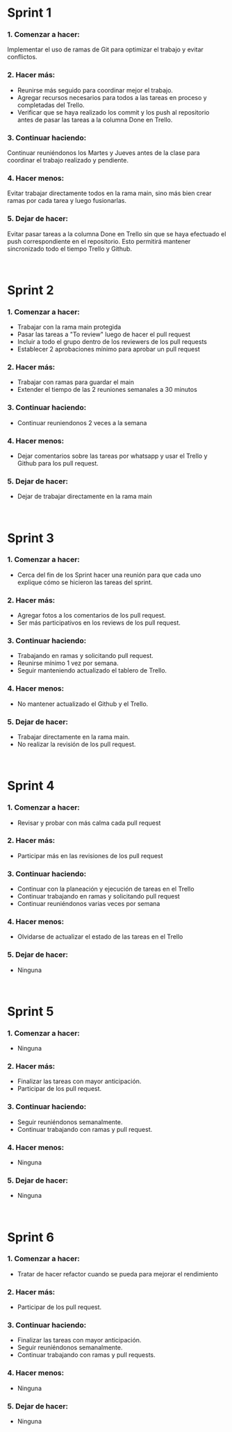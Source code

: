 # Sprint 1
### 1. Comenzar a hacer:
Implementar el uso de ramas de Git para optimizar el trabajo y evitar conflictos.

### 2. Hacer más:
- Reunirse más seguido para coordinar mejor el trabajo.
- Agregar recursos necesarios para todos a las tareas en proceso y completadas del Trello.
- Verificar que se haya realizado los commit y los push al repositorio antes de pasar las tareas a la columna Done en Trello.

### 3. Continuar haciendo:
Continuar reuniéndonos los Martes y Jueves antes de la clase para coordinar el trabajo realizado y pendiente.

### 4. Hacer menos:
Evitar trabajar directamente todos en la rama main, sino más bien crear ramas por cada tarea y luego fusionarlas.

### 5. Dejar de hacer:
Evitar pasar tareas a la columna Done en Trello sin que se haya efectuado el push correspondiente en el repositorio. Esto permitirá mantener sincronizado todo el tiempo Trello y Github.

<br />

# Sprint 2

### 1. Comenzar a hacer:
- Trabajar con la rama main protegida
- Pasar las tareas a "To review" luego de hacer el pull request
- Incluir a todo el grupo dentro de los reviewers de los pull requests
- Establecer 2 aprobaciones mínimo para aprobar un pull request

### 2. Hacer más:
- Trabajar con ramas para guardar el main
- Extender el tiempo de las 2 reuniones semanales a 30 minutos

### 3. Continuar haciendo:
- Continuar reuniendonos 2 veces a la semana

### 4. Hacer menos:
- Dejar comentarios sobre las tareas por whatsapp y usar el Trello y Github para los pull request.

### 5. Dejar de hacer:
- Dejar de trabajar directamente en la rama main

<br />

# Sprint 3

### 1. Comenzar a hacer:
- Cerca del fin de los Sprint hacer una reunión para que cada uno explique cómo se hicieron las tareas del sprint.

### 2. Hacer más:
- Agregar fotos a los comentarios de los pull request.
- Ser más participativos en los reviews de los pull request.

### 3. Continuar haciendo:
- Trabajando en ramas y solicitando pull request.
- Reunirse mínimo 1 vez por semana.
- Seguir manteniendo actualizado el tablero de Trello.

### 4. Hacer menos:
- No mantener actualizado el Github y el Trello.

### 5. Dejar de hacer:
- Trabajar directamente en la rama main.
- No realizar la revisión de los pull request.

<br />

# Sprint 4

### 1. Comenzar a hacer:
- Revisar y probar con más calma cada pull request

### 2. Hacer más:
- Participar más en las revisiones de los pull request

### 3. Continuar haciendo:
- Continuar con la planeación y ejecución de tareas en el Trello
- Continuar trabajando en ramas y solicitando pull request
- Continuar reuniéndonos varias veces por semana

### 4. Hacer menos:
- Olvidarse de actualizar el estado de las tareas en el Trello

### 5. Dejar de hacer:
- Ninguna

<br />

# Sprint 5

### 1. Comenzar a hacer:
- Ninguna

### 2. Hacer más:
- Finalizar las tareas con mayor anticipación.
- Participar de los pull request.

### 3. Continuar haciendo:
- Seguir reuniéndonos semanalmente.
- Continuar trabajando con ramas y pull request.

### 4. Hacer menos:
- Ninguna

### 5. Dejar de hacer:
- Ninguna

<br />

# Sprint 6

### 1. Comenzar a hacer:
- Tratar de hacer refactor cuando se pueda para mejorar el rendimiento

### 2. Hacer más:
- Participar de los pull request.

### 3. Continuar haciendo:
- Finalizar las tareas con mayor anticipación.
- Seguir reuniéndonos semanalmente.
- Continuar trabajando con ramas y pull requests.

### 4. Hacer menos:
- Ninguna

### 5. Dejar de hacer:
- Ninguna